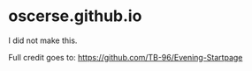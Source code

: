 # oscerse.github.io

I did not make this.

Full credit goes to:
https://github.com/TB-96/Evening-Startpage
